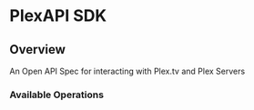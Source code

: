 # PlexAPI SDK


## Overview

An Open API Spec for interacting with Plex.tv and Plex Servers

### Available Operations


